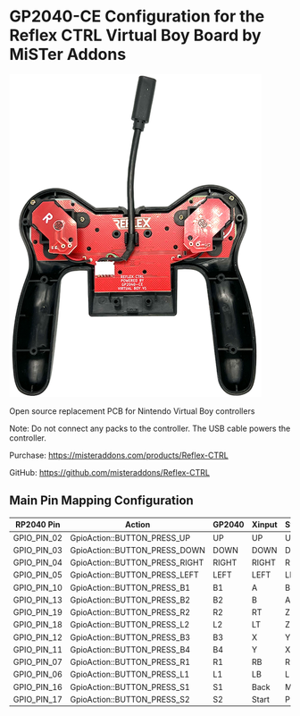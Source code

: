 # GP2040-CE Configuration for the Reflex CTRL Virtual Boy Board by MiSTer Addons

![Reflex CTRL Virtual Boy](https://github.com/misteraddons/Reflex-CTRL/raw/main/Images/vb.png)

Open source replacement PCB for Nintendo Virtual Boy controllers

Note: Do not connect any packs to the controller. The USB cable powers the controller.

Purchase: https://misteraddons.com/products/Reflex-CTRL

GitHub: https://github.com/misteraddons/Reflex-CTRL

## Main Pin Mapping Configuration

| RP2040 Pin | Action                        | GP2040 | Xinput | Switch | PS3/4/5  | Dinput | Arcade |
|------------|-------------------------------|--------|--------|--------|----------|--------|--------|
| GPIO_PIN_02| GpioAction::BUTTON_PRESS_UP   | UP     | UP     | UP     | UP       | UP     | UP     |
| GPIO_PIN_03| GpioAction::BUTTON_PRESS_DOWN | DOWN   | DOWN   | DOWN   | DOWN     | DOWN   | DOWN   |
| GPIO_PIN_04| GpioAction::BUTTON_PRESS_RIGHT| RIGHT  | RIGHT  | RIGHT  | RIGHT    | RIGHT  | RIGHT  |
| GPIO_PIN_05| GpioAction::BUTTON_PRESS_LEFT | LEFT   | LEFT   | LEFT   | LEFT     | LEFT   | LEFT   |
| GPIO_PIN_10| GpioAction::BUTTON_PRESS_B1   | B1     | A      | B      | Cross    | 2      | K1     |
| GPIO_PIN_13| GpioAction::BUTTON_PRESS_B2   | B2     | B      | A      | Circle   | 3      | K2     |
| GPIO_PIN_19| GpioAction::BUTTON_PRESS_R2   | R2     | RT     | ZR     | R2       | 8      | K3     |
| GPIO_PIN_18| GpioAction::BUTTON_PRESS_L2   | L2     | LT     | ZL     | L2       | 7      | K4     |
| GPIO_PIN_12| GpioAction::BUTTON_PRESS_B3   | B3     | X      | Y      | Square   | 1      | P1     |
| GPIO_PIN_11| GpioAction::BUTTON_PRESS_B4   | B4     | Y      | X      | Triangle | 4      | P2     |
| GPIO_PIN_07| GpioAction::BUTTON_PRESS_R1   | R1     | RB     | R      | R1       | 6      | P3     |
| GPIO_PIN_06| GpioAction::BUTTON_PRESS_L1   | L1     | LB     | L      | L1       | 5      | P4     |
| GPIO_PIN_16| GpioAction::BUTTON_PRESS_S1   | S1     | Back   | Minus  | Select   | 9      | Coin   |
| GPIO_PIN_17| GpioAction::BUTTON_PRESS_S2   | S2     | Start  | Plus   | Start    | 10     | Start  |